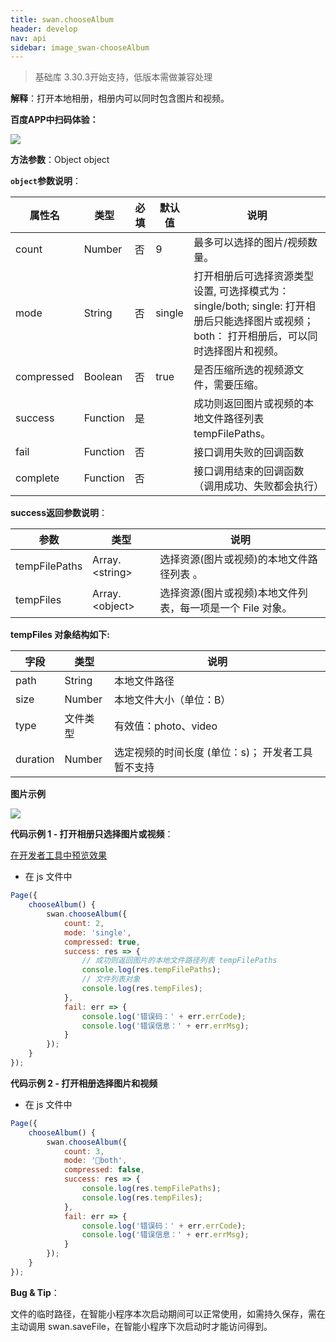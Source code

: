 ```yaml
---
title: swan.chooseAlbum
header: develop
nav: api
sidebar: image_swan-chooseAlbum
---
```




> 基础库 3.30.3开始支持，低版本需做兼容处理

**解释**：打开本地相册，相册内可以同时包含图片和视频。

**百度APP中扫码体验：**

<img src="https://b.bdstatic.com/miniapp/assets/images/doc_demo/pages_chooseAlbum.png"  class="demo-qrcode-image" />

**方法参数**：Object object

**`object`参数说明**：

|属性名 |类型  |必填 | 默认值 |说明|
|---- | ---- | ---- | ----|----|
|count  | Number | 否|9|  最多可以选择的图片/视频数量。|
|mode  | String| 否 |single| 打开相册后可选择资源类型设置, 可选择模式为： single/both; single: 打开相册后只能选择图片或视频； both： 打开相册后，可以同时选择图片和视频。|
|compressed | Boolean |否 |true |  是否压缩所选的视频源文件，需要压缩。|
|success |Function  |  是 | |成功则返回图片或视频的本地文件路径列表 tempFilePaths。|
|fail  |  Function |   否  | | 接口调用失败的回调函数|
|complete   | Function  |  否 | |  接口调用结束的回调函数（调用成功、失败都会执行）|


**success返回参数说明**：

|参数  |类型|  说明 |
|---- | ---- | ---- |
|tempFilePaths  | Array.&lt;string&gt;  |选择资源(图片或视频)的本地文件路径列表 。|
|tempFiles  |Array.&lt;object&gt; |选择资源(图片或视频)本地文件列表，每一项是一个 File 对象。|

**tempFiles 对象结构如下:**

|字段 | 类型  |说明|
|---- | ---- | ---- |
|path  |  String  |本地文件路径|
|size   | Number | 本地文件大小（单位：B）|
|type|文件类型|有效值：photo、video|
|duration|Number|选定视频的时间长度 (单位：s)； 开发者工具暂不支持|

**图片示例**

<div class="m-doc-custom-examples">
    <div class="m-doc-custom-examples-correct">
        <img src="https://b.bdstatic.com/miniapp/images/chooseAlbum.gif">
    </div>
    <div class="m-doc-custom-examples-correct">
        <img src=" ">
    </div>
    <div class="m-doc-custom-examples-correct">
        <img src=" ">
    </div>     
</div>

**代码示例 1 - 打开相册只选择图片或视频**：

<a href="swanide://fragment/e0984aa8374449ead4cfb885dbf0ce331569502073433" title="在开发者工具中预览效果" target="_blank">在开发者工具中预览效果</a>

* 在 js 文件中

```js
Page({
    chooseAlbum() {
        swan.chooseAlbum({
            count: 2,
            mode: 'single',
            compressed: true,
            success: res => {
                // 成功则返回图片的本地文件路径列表 tempFilePaths
                console.log(res.tempFilePaths);
                // 文件列表对象
                console.log(res.tempFiles);
            },
            fail: err => {
                console.log('错误码：' + err.errCode);
                console.log('错误信息：' + err.errMsg);
            }
        });
    }
});
```

**代码示例 2 - 打开相册选择图片和视频**
* 在 js 文件中

```js
Page({
    chooseAlbum() {
        swan.chooseAlbum({
            count: 3,
            mode: 'both',
            compressed: false,
            success: res => {
                console.log(res.tempFilePaths);
                console.log(res.tempFiles);
            },
            fail: err => {
                console.log('错误码：' + err.errCode);
                console.log('错误信息：' + err.errMsg);
            }
        });
    }
});
```

**Bug & Tip**：

文件的临时路径，在智能小程序本次启动期间可以正常使用，如需持久保存，需在主动调用 swan.saveFile，在智能小程序下次启动时才能访问得到。




